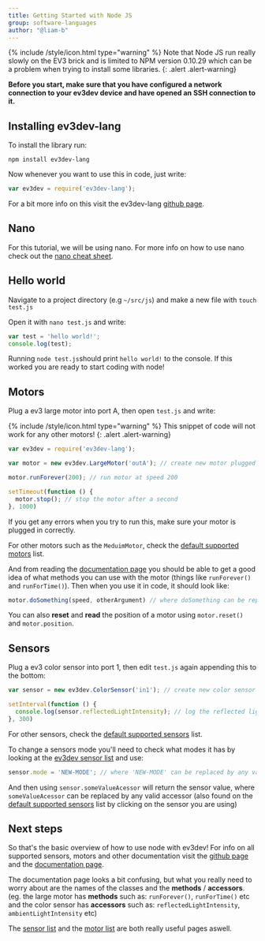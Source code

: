```yaml
---
title: Getting Started with Node JS
group: software-languages
author: "@liam-b"
---
```


{% include /style/icon.html type="warning" %}
Note that Node JS run really slowly on the EV3 brick and is limited to NPM version 0.10.29 which can be a problem when trying to install some libraries.
{: .alert .alert-warning}

**Before you start, make sure that you have configured a network connection to
your ev3dev device and have opened an SSH connection to it.**

## Installing ev3dev-lang
To install the library run:

```shell
npm install ev3dev-lang
```

Now whenever you want to use this in code, just write:

```javascript
var ev3dev = require('ev3dev-lang');
```

For a bit more info on this visit the ev3dev-lang [github page](https://github.com/wasabifan/ev3dev-lang-js).

## Nano
For this tutorial, we will be using nano. For more info on how to use nano check out the [nano cheat sheet](/docs/tutorials/nano-cheat-sheet).

## Hello world 
Navigate to a project directory (e.g `~/src/js`) and make a new file with `touch test.js`

Open it with `nano test.js` and write:
```javascript
var test = 'hello world!';
console.log(test);
```

Running `node test.js`should print `hello world!` to the console. If this worked you are ready to start coding with node!

## Motors
Plug a ev3 large motor into port A, then open `test.js` and write:

{% include /style/icon.html type="warning" %}
This snippet of code will not work for any other motors!
{: .alert .alert-warning}

```javascript
var ev3dev = require('ev3dev-lang');

var motor = new ev3dev.LargeMotor('outA'); // create new motor plugged into port A called 'motor'

motor.runForever(200); // run motor at speed 200

setTimeout(function () {
  motor.stop(); // stop the motor after a second
}, 1000)
```

If you get any errors when you try to run this, make sure your motor is plugged in correctly.

For other motors such as the `MeduimMotor`, check the [default supported motors](http://wasabifan.github.io/ev3dev-lang-js/modules/_motors_.html) list.

And from reading the [documentation page](http://wasabifan.github.io/ev3dev-lang-js) you should be able to get a good idea of what methods you can use with the motor (things like `runForever()` and `runForTime()`). Then when you use it in code, it should look like:

```javascript
motor.doSomething(speed, otherArgument) // where doSomething can be replaced by any valid method.
```

You can also **reset** and **read** the position of a motor using `motor.reset()` and `motor.position`.

## Sensors
Plug a ev3 color sensor into port 1, then edit `test.js` again appending this to the bottom:

```javascript
var sensor = new ev3dev.ColorSensor('in1'); // create new color sensor called 'sensor'. in1 refers to port 1

setInterval(function () {
  console.log(sensor.reflectedLightIntensity); // log the reflected light percent of the sensor every 300 milliseconds
}, 300)
```

For other sensors, check the [default supported sensors](http://wasabifan.github.io/ev3dev-lang-js/modules/_sensors_.html) list.

To change a sensors mode you'll need to check what modes it has by looking at the [ev3dev sensor list](http://docs.ev3dev.org/projects/lego-linux-drivers/en/ev3dev-jessie/sensor_data.html) and use:

```javascript
sensor.mode = 'NEW-MODE'; // where 'NEW-MODE' can be replaced by any valid mode
```

And then using `sensor.someValueAcessor` will return the sensor value, where `someValueAcessor` can be replaced by any valid accessor (also found on the [default supported sensors](http://wasabifan.github.io/ev3dev-lang-js/modules/_sensors_.html) list by clicking on the sensor you are using)

## Next steps
So that's the basic overview of how to use node with ev3dev! For info on all supported sensors, motors and other documentation visit the [github page](https://github.com/wasabifan/ev3dev-lang-js) and the [documentation page](http://wasabifan.github.io/ev3dev-lang-js).

The documentation page looks a bit confusing, but what you really need to worry about are the names of the classes and the **methods** / **accessors**. (eg. the large motor has **methods** such as: `runForever()`, `runForTime()` etc and the color sensor has **accessors** such as: `reflectedLightIntensity`, `ambientLightIntensity` etc)

The [sensor list](http://docs.ev3dev.org/projects/lego-linux-drivers/en/ev3dev-jessie/sensor_data.html) and the [motor list](http://docs.ev3dev.org/projects/lego-linux-drivers/en/ev3dev-jessie/motor_data.html) are both really useful pages aswell.
